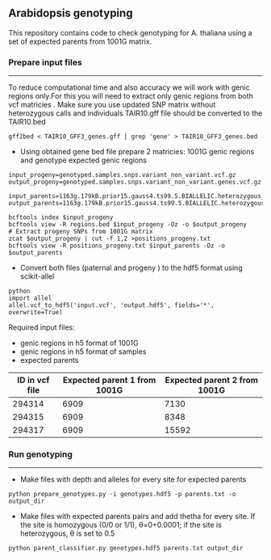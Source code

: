 ## Arabidopsis genotyping 
This repository contains code to check genotyping for A. thaliana using a set of expected parents from 1001G matrix. 

### Prepare input files
------
To reduce computational time and also accuracy we will work with genic regions only.For this you will need to extract only genic regions from both vcf matricies . Make sure you use updated SNP matrix without heterozygous calls and individuals
TAIR10.gff file should be converted to the TAIR10.bed

```
gff2bed < TAIR10_GFF3_genes.gff | grep 'gene' > TAIR10_GFF3_genes.bed
```
- Using obtained gene bed file prepare 2 matricies: 1001G genic regions and genotype expected genic regions
```
input_progeny=genotyped.samples.snps.variant_non_variant.vcf.gz
output_progeny=genotyped.samples.snps.variant_non_variant.genes.vcf.gz

input_parents=1163g.179kB.prior15.gauss4.ts99.5.BIALLELIC.heterozygous_acc_removed.hetmasked.vcf.gz
output_parents=1163g.179kB.prior15.gauss4.ts99.5.BIALLELIC.heterozygous_acc_removed.hetmasked.pos_of_interest_genes.vcf.gz

bcftools index $input_progeny 
bcftools view -R regions.bed $input_progeny -Oz -o $output_progeny
# Extract progeny SNPs from 1001G matrix
zcat $output_progeny | cut -f 1,2 >positions_progeny.txt
bcftools view -R positions_progeny.txt $input_parents -Oz -o $output_parents
```

- Convert both files (paternal and progeny ) to the hdf5 format using scikit-allel
```
python
import allel
allel.vcf_to_hdf5('input.vcf', 'output.hdf5', fields='*', overwrite=True)
```

Required input files:
- genic regions in h5 format of 1001G
- genic regions in h5 format of samples 
- expected parents

| ID in vcf file | Expected parent 1 from 1001G | Expected parent 2 from 1001G |
|----------------|------------------------------|------------------------------|
| 294314         | 6909                         | 7130                         |
| 294315         | 6909                         | 8348                         |
| 294317         | 6909                         | 15592                        |


### Run genotyping
------
- Make files with depth and alleles for every site for expected parents 
```
python prepare_genotypes.py -i genotypes.hdf5 -p parents.txt -o output_dir
```
- Make files with expected parents pairs and add thetha for every site. If the site is homozygous (0/0 or 1/1), θ=0+0.0001; if the site is heterozygous, θ is set to 0.5
  
```
python parent_classifier.py genotypes.hdf5 parents.txt output_dir
```



